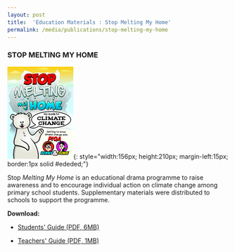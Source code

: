 ```yaml
---
layout: post
title:  'Education Materials : Stop Melting My Home'
permalink: /media/publications/stop-melting-my-home
---
```



### STOP MELTING MY HOME

![Stop Melting My Home](/images/stop-melting-my-home.jpg "Stop Melting My Home"){: style="width:156px; height:210px; margin-left:15px; border:1px solid #ededed;"}

Stop *Melting My Home* is an educational drama programme to raise awareness and to encourage individual action on climate change among primary school students. Supplementary materials were distributed to schools to support the programme.

**Download:**

* [<a href="/docs/default-source/publications/my-guide-to-climate-change.pdf" target="_blank">Students' Guide (PDF, 6MB)</a>](/docs/default-source/publications/my-guide-to-climate-change.pdf)

* [<a href="/docs/default-source/publications/a-teachers-companion-my-guide-to-climate-change.pdf" target="_blank">Teachers' Guide (PDF, 1MB)</a>](/docs/default-source/publications/a-teachers-companion-my-guide-to-climate-change.pdf)

